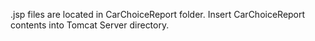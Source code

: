 .jsp files are located in CarChoiceReport folder. 
Insert CarChoiceReport contents into Tomcat Server directory.